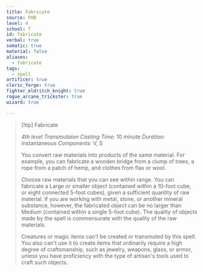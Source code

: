```yaml
---
title: Fabricate
source: PHB
level: 4
school: T
id: fabricate
verbal: true
somatic: true
material: false
aliases:
  - fabricate
tags:
  - spell
artificer: true
cleric_forge: true
fighter_eldritch_knight: true
rogue_arcane_trickster: true
wizard: true

---
```

>[!tip] Fabricate
>
> *4th level Transmutaion*
> *Casting Time:* 10 minute
> *Duration:* instantaneous
> *Components:* V, S
>
>You convert raw materials into products of the same material. For example, you can fabricate a wooden bridge from a clump of trees, a rope from a patch of hemp, and clothes from flax or wool.
>
>Choose raw materials that you can see within range. You can fabricate a Large or smaller object (contained within a 10-foot cube, or eight connected 5-foot cubes), given a sufficient quantity of raw material. If you are working with metal, stone, or another mineral substance, however, the fabricated object can be no larger than Medium (contained within a single 5-foot cube). The quality of objects made by the spell is commensurate with the quality of the raw materials.
>
>Creatures or magic items can't be created or transmuted by this spell. You also can't use it to create items that ordinarily require a high degree of craftsmanship, such as jewelry, weapons, glass, or armor, unless you have proficiency with the type of artisan's tools used to craft such objects.
>

